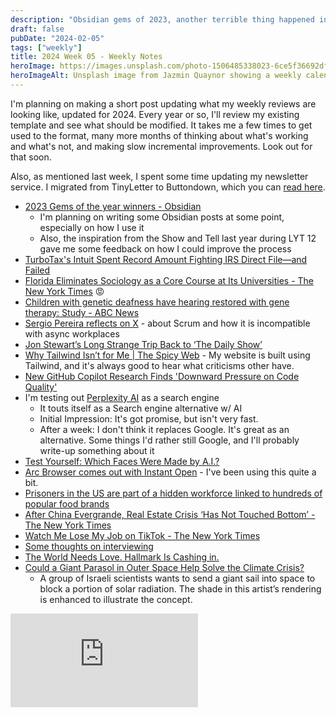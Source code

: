 ```yaml
---
description: "Obsidian gems of 2023, another terrible thing happened in Florida, restoring children deafness, giant parasol could alleviate Global Warming, and Tailwind criticism."
draft: false
pubDate: "2024-02-05"
tags: ["weekly"]
title: 2024 Week 05 - Weekly Notes
heroImage: https://images.unsplash.com/photo-1506485338023-6ce5f36692df?ixlib=rb-4.0.3&ixid=M3wxMjA3fDB8MHxwaG90by1wYWdlfHx8fGVufDB8fHx8fA%3D%3D&auto=format&fit=crop&w=2370&q=80
heroImageAlt: Unsplash image from Jazmin Quaynor showing a weekly calendar
---
```


I'm planning on making a short post updating what my weekly reviews are looking like, updated for 2024.
Every year or so, I'll review my existing template and see what should be modified. It takes me a few times to get used to the format, many more months of thinking about what's working and what's not, and making slow incremental improvements. Look out for that soon.

Also, as mentioned last week, I spent some time updating my newsletter service. I migrated from TinyLetter to Buttondown, which you can [read here](/blog/2024-02-01-newsletter-announcement/).

- [2023 Gems of the year winners - Obsidian](https://obsidian.md/blog/2023-goty-winners/)
  - I'm planning on writing some Obsidian posts at some point, especially on how I use it
  - Also, the inspiration from the Show and Tell last year during LYT 12 gave me some feedback on how I could improve the process
- [TurboTax's Intuit Spent Record Amount Fighting IRS Direct File—and Failed](https://substack.perfectunion.us/p/turbotaxs-intuit-spent-record-amount)
- [Florida Eliminates Sociology as a Core Course at Its Universities - The New York Times](https://www.nytimes.com/2024/01/24/us/florida-universities-sociology.html?campaign_id=9&emc=edit_nn_20240125&instance_id=113416&nl=the-morning&regi_id=197092347&segment_id=156264&te=1&user_id=53888c42b17ce2b613ad43a8e73d64ef) 😡
- [Children with genetic deafness have hearing restored with gene therapy: Study - ABC News](https://abcnews.go.com/Health/children-genetic-deafness-hearing-restored-gene-therapy-study/story?id=106641428&utm_source=tldrnewsletter)
- [Sergio Pereira reflects on X](https://twitter.com/SergioRocks/status/1749862208001991074) - about Scrum and how it is incompatible with async workplaces
- [Jon Stewart’s Long Strange Trip Back to ‘The Daily Show’](https://www.rollingstone.com/tv-movies/tv-movie-features/jon-stewart-daily-show-return-journey-hbo-apple-tv-hollywood-stand-up-1234955518/amp/)
- [Why Tailwind Isn’t for Me | The Spicy Web](https://www.spicyweb.dev/why-tailwind-isnt-for-me/?utm_source=tldrwebdev) - My website is built using Tailwind, and it's always good to hear what criticisms other have.
- [New GitHub Copilot Research Finds 'Downward Pressure on Code Quality'](https://visualstudiomagazine.com/articles/2024/01/25/copilot-research.aspx)
- I'm testing out [Perplexity AI](https://www.perplexity.ai/) as a search engine
  - It touts itself as a Search engine alternative w/ AI
  - Initial Impression: It's got promise, but isn't very fast.
  - After a week: I don't think it replaces Google. It's great as an alternative. Some things I'd rather still Google, and I'll probably write-up something about it
- [Test Yourself: Which Faces Were Made by A.I.?](https://www.nytimes.com/interactive/2024/01/19/technology/artificial-intelligence-image-generators-faces-quiz.html?campaign_id=190&emc=edit_ufn_20240130&instance_id=113898&nl=from-the-times&regi_id=197092347&segment_id=156849&te=1&user_id=53888c42b17ce2b613ad43a8e73d64ef)
- [Arc Browser comes out with Instant Open](https://www.theverge.com/2024/2/1/24058013/arc-browser-smart-folders-browse-for-me-ai) - I've been using this quite a bit.
- [Prisoners in the US are part of a hidden workforce linked to hundreds of popular food brands](https://news.yahoo.com/prisoners-us-part-hidden-workforce-125458768.html)
- [After China Evergrande, Real Estate Crisis ‘Has Not Touched Bottom’ - The New York Times](https://www.nytimes.com/2024/01/30/business/china-evergrande-real-estate.html?campaign_id=9&emc=edit_nn_20240130&instance_id=113843&nl=the-morning&regi_id=197092347&segment_id=156791&te=1&user_id=53888c42b17ce2b613ad43a8e73d64ef)
- [Watch Me Lose My Job on TikTok - The New York Times](https://www.nytimes.com/2024/01/30/technology/social-media-tech-layoffs.html?campaign_id=9&emc=edit_nn_20240130&instance_id=113843&nl=the-morning&regi_id=197092347&segment_id=156791&te=1&user_id=53888c42b17ce2b613ad43a8e73d64ef)
- [Some thoughts on interviewing](https://jeanhsu.substack.com/p/some-thoughts-on-interviewing)
- [The World Needs Love. Hallmark Is Cashing in.](https://www.nytimes.com/2024/01/31/magazine/hallmark-channel-loveuary.html?unlocked_article_code=1.R00.o37J.lreaBB5kXE5V&bgrp=g&smid=url-share)
- [Could a Giant Parasol in Outer Space Help Solve the Climate Crisis?](https://www.nytimes.com/2024/02/02/climate/sun-shade-climate-geoengineering.html?unlocked_article_code=1.SU0.p39H.wQTuu3uMKuvf&smid=nytcore-ios-share)
  - A group of Israeli scientists wants to send a giant sail into space to block a portion of solar radiation. The shade in this artist’s rendering is enhanced to illustrate the concept.

<iframe 
  class="aspect-video w-full"
  src="https://www.youtube.com/embed/lJH0HtTxEz0?si=sk57D7j83gUaq5Kr"
  title="YouTube video player"
  frameborder="0"
  allow="accelerometer; autoplay; clipboard-write; encrypted-media; gyroscope; picture-in-picture; web-share"
  allowfullscreen></iframe>